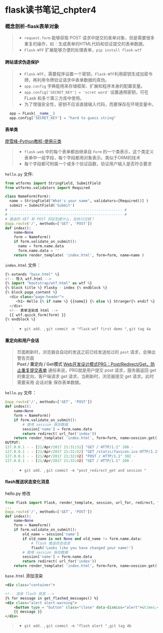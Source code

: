 # flask读书笔记_chpter4



### 概念剖析-flask表单对象

>* `request.form` 能够获取 POST 请求中提交的表单对象，但是需要很多重复的操作，如：生成表单的HTML代码和验证提交的表单数据。
>* `Flask-WTF` 扩展能够方便的处理表单，`pip install flask-wtf`

#### 跨站请求伪造保护
>* `Flask-WTF`，需要程序设置一个密钥，`Flask-WTF`利用密钥生成加密令牌，再利用令牌验证请求中表单数据的真伪。
>* `app.config` 字典能用来存储框架、扩展和程序本身的配置变量。 
>* `app.config['SECRET_KEY'] = 'scret word'` 设置通用密钥，可在 FLask 和多个第三方库中使用。
>* 为了增强安全性，密钥不应该直接输入代码，而要保存在环境变量中。

```python
  app = FLask(__name__)
  app.config['SECRET_KEY'] = "hard to guess string"
```

#### 表单类
[廖雪峰-Python教程-使用元类](http://www.liaoxuefeng.com/wiki/0014316089557264a6b348958f449949df42a6d3a2e542c000/0014319106919344c4ef8b1e04c48778bb45796e0335839000)
>* `flask-web` 中的每个表单都由继承自 `Form` 的一个类表示，这个类定义表单中一组字段，每个字段都用对象表示。类似于ORM的技术
>* 每个字段都可附属一个或多个验证函数，验证用户输入是否符合要求

`hello.py` 文件:
```python
from wtforms import StringField, SubmitField
from wtforms.validators import Required

class NameForm(Form):
  name = StringField("What's your name", validators=[Required()] )
  submit = SubmitField('Submit')
# ---------------------------------------------------- #
# ---------------------------------------------------- #
# 路由的 GET 和 POST 的区别是什么，及执行过程？
@app.route('/', methods=['GET', 'POST'])
def index():
    name=None
    form = NameForm()
    if form.validate_on_submit():
      name = form.name.data
      form.name.data = ''
    return render_template( 'index.html', form=form, name=name )
```

`index.html` 文件：

```python
{% extends "base.html" %}
<!-- 导入 wtf.html --> 
{% import "bootstrap/wtf.html" as wtf %}
{% block title %} Flasky - index {% endblock %}
{% block page_content %}
  <div class="page-header">
     <h1> Hello {% if name %} {{name}} {% else %} Stranger{% endif %} !</h1>
  </div>
  <!-- 表单渲染成 html -->
  {{ wtf.quick_form(form) }}
{% endblock %}
```
>* `git add. `, `git commit -m "flask-wtf first demo "`, `git tag 4a`

#### 重定向和用户会话

> 页面刷新时，浏览器会自动的发送之前已经发送给过的 `post` 请求，会弹出警告页面  
> **Post / 重定向 / Get模式** [Web开发设计模式PRG：Post/Redirect/Get，防止重复提交表单](https://my.oschina.net/imot/blog/143120) 通俗来说，PRG就是用户提交 post 请求，服务器返回 get 的重定向，客户端请求 get 请求，当刷新时，浏览器提交 get 请求。此时需要采用 会话对象 保存表单数据。

`hello.py` 文件：

```python
@app.route('/', methods=['GET', 'POST'])
def index():
    name=None
    form = NameForm()
    if form.validate_on_submit():
        # 使用 session 保存数据
        session['name'] = form.name.data
        return redirect( url_for('index'))
    return render_template( 'index.html', form=form, name=session.get('name') )
OUTPUT:
127.0.0.1 - - [21/Apr/2017 21:31:51] "GET / HTTP/1.1" 200 -                    # 启动浏览器，get index.html
127.0.0.1 - - [21/Apr/2017 21:31:52] "GET /static/favicon.ico HTTP/1.1" 200 -  # 加载图标文件
127.0.0.1 - - [21/Apr/2017 21:32:02] "POST / HTTP/1.1" 302 -                   # 表单的 post 请求
127.0.0.1 - - [21/Apr/2017 21:32:02] "GET / HTTP/1.1" 200 -                    # 重定向 get 请求
```
>* `git add. `, `git commit -m "post_redirect_get and session "`

#### flash推送状态变化消息

hello.py 修改

``` python
from flask import Flask, render_template, session, url_for, redirect, flash
...
@app.route('/', methods=['GET', 'POST'])
def index():
    name=None
    form = NameForm()
    if form.validate_on_submit():
        old_name = session['name']
        if old_name is not None and old_name != form.name.data:
            # flash 推送状态信息
            flash('Looks like you have changed your name!')
        # 使用 session 保存数据
        session['name'] = form.name.data
        return redirect( url_for('index'))
    return render_template( 'index.html', form=form, name=session.get('name') )
```

`base.html` 添加渲染

```html
<div class="container">

<!-- 渲染 flash 信息 --> 
{% for message in get_flashed_messages() %}
<div class="alert alert-warning">
    <button type = "button" class="close" data-dismiss="alert">&times;</button>
    {{ message }}
</div>
```
>* `git add. `, `git commit -m "flash alert "` ,`git tag 4b`